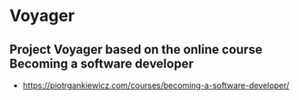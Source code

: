 # Voyager
## Project Voyager based on the online course Becoming a software developer
* https://piotrgankiewicz.com/courses/becoming-a-software-developer/
